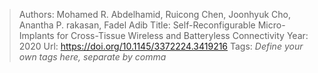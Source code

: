 > Authors: Mohamed R. Abdelhamid, Ruicong Chen, Joonhyuk Cho, Anantha P. rakasan, Fadel Adib
> Title: Self-Reconfigurable Micro-Implants for Cross-Tissue Wireless and Batteryless Connectivity
> Year: 2020
> Url: https://doi.org/10.1145/3372224.3419216
> Tags: *Define your own tags here, separate by comma*